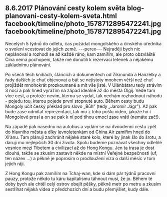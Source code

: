 8.6.2017
Plánování cesty kolem světa
blog-planovani-cesty-kolem-sveta.html
facebook/timeline/photo_1578712895472241.jpg
facebook/timeline/photo_1578712895472241.jpg
--------------

Necelých 5 týdnů do odletu, čas požádat mongolského a čínského úředníka o svolení vcestovat do jejich země. 
---perex---
Nejraději bych nic neplánoval a rozhodl se až každé ráno, kam zamířím, ale proto obzvláště Čína nemá pochopení, takže mě donutili k rezervaci letenek a nějakému základnímu plánování.

Po všech těch knihách, článcích a dokumentech od Zikmunda a Hanzelky a řady dalších je chuť objevovat a bát se nejistoty mnohem větší než chuť projíždět mnohokrát prozkoumané a mít vše jisté. V Ulánbátaru tedy strávím 3 noci a pak hned vyrážím na západ ideálně až do města Ölgij. Vede tam více cest, a protože nevím, kterou se vydat, tak nechám rozhodnout náhodu - pojedu tou, kterou pojede první stopnuté auto. Během cesty budu Mongoly učit český překlad pro slovo „Bůh” (tedy „Jaromír Jágr”). Až pak bude zase odmítat reprezentaci, tak mu z toho pošlu video, jakože ho i Mongolové prosí a on se pak k ní pod tíhou emocí zase vrátí (nemáte zač!).

Na západě pak nasednu na autobus a vydám se na dvoudenní cestu zpět do hlavního města a díky levnoletenkám od China Air zamířím hned do Xi’anu. Tam plánuji zachránit nějaké staré kolo, které by jinak šlo do šrotu, a daruji mu nejlepších 30 dní života. Spolu budeme poznávat všechny odlehlé vesnice mezi Tibetem a civilizací až do Hong Kongu. Jen ta trasa je dost dlouhá, takže se zkusím zastavit někde na místní Veřejné bezpečnosti (uf, ten název …) a pěkně je poprosím o prodloužení víza o další měsíc v tom jejich ráji. 

Z Hong Kongu pak zamířím na Tchaj-wan, kde si dám pár týdnů pracovní pauzy, protože někdo tu káru kapitalismu táhnout musí, že jo. Během té doby bych ale chtěl celý ostrov obejít pěšky, pěkně metr po metru a zkusím sestříhat nějaká videa z předchozích dní a budu přemýšlet, kudy dále.